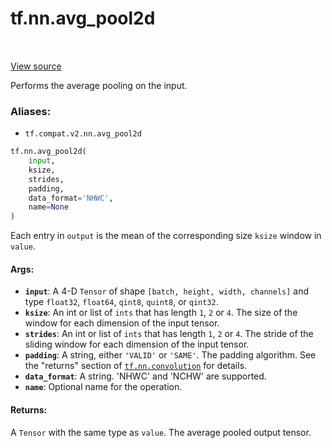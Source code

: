 <div itemscope itemtype="http://developers.google.com/ReferenceObject">
<meta itemprop="name" content="tf.nn.avg_pool2d" />
<meta itemprop="path" content="Stable" />
</div>

# tf.nn.avg_pool2d

<!-- Insert buttons -->

<table class="tfo-notebook-buttons tfo-api" align="left">
</table>

<a target="_blank" href="/code/stable/tensorflow/python/ops/nn_ops.py">View source</a>



<!-- Start diff -->
Performs the average pooling on the input.

### Aliases:

* `tf.compat.v2.nn.avg_pool2d`


``` python
tf.nn.avg_pool2d(
    input,
    ksize,
    strides,
    padding,
    data_format='NHWC',
    name=None
)
```



<!-- Placeholder for "Used in" -->

Each entry in `output` is the mean of the corresponding size `ksize`
window in `value`.

#### Args:


* <b>`input`</b>: A 4-D `Tensor` of shape `[batch, height, width, channels]` and type
  `float32`, `float64`, `qint8`, `quint8`, or `qint32`.
* <b>`ksize`</b>: An int or list of `ints` that has length `1`, `2` or `4`. The size of
  the window for each dimension of the input tensor.
* <b>`strides`</b>: An int or list of `ints` that has length `1`, `2` or `4`. The
  stride of the sliding window for each dimension of the input tensor.
* <b>`padding`</b>: A string, either `'VALID'` or `'SAME'`. The padding algorithm.
  See the "returns" section of <a href="../../tf/nn/convolution.md"><code>tf.nn.convolution</code></a> for details.
* <b>`data_format`</b>: A string. 'NHWC' and 'NCHW' are supported.
* <b>`name`</b>: Optional name for the operation.


#### Returns:

A `Tensor` with the same type as `value`.  The average pooled output tensor.
